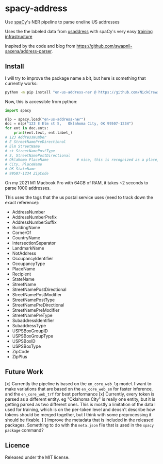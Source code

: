# spacy-address

Use [spaCy](https://spacy.io/)'s NER pipeline to parse oneline US addresses

Uses the the labeled data from [usaddress](https://github.com/datamade/usaddress)
with spaCy's very easy [training infrastructure](https://spacy.io/usage/training)

Inspired by the code and blog from https://github.com/swapnil-saxena/address-parser.

## Install

I will try to improve the package name a bit, but here is something that currently works:

```bash
python -m pip install "en-us-address-ner @ https://github.com/NickCrews/spacy-address/releases/download/20241006-233052/en_us_address_ner-0.0.0-py3-none-any.whl"
```

Now, this is accessible from python:

```python
import spacy

nlp = spacy.load("en-us-address-ner")
doc = nlp("123 E Elm st S,   Oklahoma City, OK 99507-1234")
for ent in doc.ents:
    print(ent.text, ent.label_)
# 123 AddressNumber
# E StreetNamePreDirectional
# Elm StreetName
# st StreetNamePostType
# S, StreetNamePostDirectional
# Oklahoma PlaceName             # nice, this is recognized as a place, not a state!
# City, PlaceName
# OK StateName
# 99507-1234 ZipCode
```

On my 2021 M1 Macbook Pro with 64GB of RAM, it takes ~2 seconds to parse 1000 addresses.

This uses the tags that the us postal service uses (need to track down the exact reference):
- AddressNumber
- AddressNumberPrefix
- AddressNumberSuffix
- BuildingName
- CornerOf
- CountryName
- IntersectionSeparator
- LandmarkName
- NotAddress
- OccupancyIdentifier
- OccupancyType
- PlaceName
- Recipient
- StateName
- StreetName
- StreetNamePostDirectional
- StreetNamePostModifier
- StreetNamePostType
- StreetNamePreDirectional
- StreetNamePreModifier
- StreetNamePreType
- SubaddressIdentifier
- SubaddressType
- USPSBoxGroupID
- USPSBoxGroupType
- USPSBoxID
- USPSBoxType
- ZipCode
- ZipPlus

## Future Work

[x] Currently the pipeline is based on the `en_core_web_lg` model. I want to make variations
  that are based on the `en_core_web_sm` for faster inference, and the `en_core_web_trf`
  for best performance
[x] Currently, every token is parsed as a different entity. eg "Oklahoma City" is
  really one entity, but it is getting parsed as two different ones.
  This is mostly a limitation of the data I used for training, which is
  on the per-token level and deosn't describe how tokens should be merged together,
  but I think with some preprocessing it should be fixable.
[ ] Improve the metadata that is included in the released packages.
  Something to do with the `meta.json` file that is used in the `spacy package` command?

## Licence

Released under the MIT license.